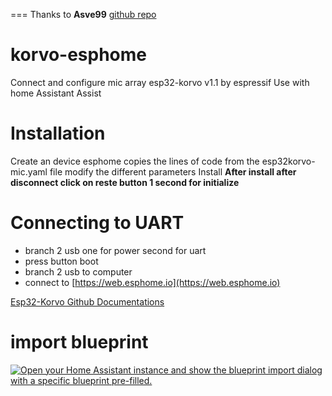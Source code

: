 === Thanks to **Asve99** [github repo](https://github.com/esphome/feature-requests/issues/2430#issuecomment-1789969831)

# korvo-esphome
Connect and configure mic array esp32-korvo v1.1 by espressif
Use with home Assistant Assist

# Installation
Create an device esphome
copies the lines of code from the esp32korvo-mic.yaml file
modify the different parameters
Install
**After install after disconnect click on reste button 1 second for initialize**

# Connecting to UART
- branch 2 usb one for power second for uart
- press button boot
- branch 2 usb to computer
- connect to [https://web.esphome.io](https://web.esphome.io)

[Esp32-Korvo Github Documentations](https://github.com/espressif/esp-skainet/blob/master/docs/en/hw-reference/esp32/user-guide-esp32-korvo-v1.1.md)

# import blueprint

[![Open your Home Assistant instance and show the blueprint import dialog with a specific blueprint pre-filled.](https://my.home-assistant.io/badges/blueprint_import.svg)](https://my.home-assistant.io/redirect/blueprint_import/?blueprint_url=https%3A%2F%2Fgithub.com%2Fhaade-administrator%2Fkorvo-esphome%2Fblob%2Fmain%2Fesp32korvo_blueprint.yaml)